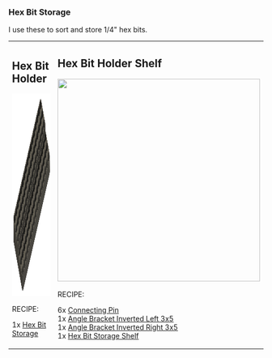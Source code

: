 ### Hex Bit Storage

I use these to sort and store 1/4" hex bits.  

<table>
  <tr>
    <td>
      
## Hex Bit Holder
<img src="HexBitHolder.png" height="400" width="400"/>
                
RECIPE: 

1x [Hex Bit Storage](HexBitHolder.stl)
    </td>
    <td>

## Hex Bit Holder Shelf
<img src="HExBitShelf.png" height="400" width="400"/>

RECIPE: 

6x [Connecting Pin](https://github.com/aderusha/DDD-Printable-Wall-Control-System/blob/main/Accessories/4x10x8mm%20Pin.stl)<br>
1x [Angle Bracket Inverted Left 3x5](https://github.com/aderusha/DDD-Printable-Wall-Control-System/blob/main/Sidepieces/Angle_brackets/3x5%20Angle%20Bracket%20Inverted%20Left.stl)<br>
1x [Angle Bracket Inverted Right 3x5](https://github.com/aderusha/DDD-Printable-Wall-Control-System/blob/main/Sidepieces/Angle_brackets/3x5%20Angle%20Bracket%20Inverted%20Right.stl)<br>
1x [Hex Bit Storage Shelf](HexBitShelf.stl)
    </td>
  </tr>
</table>



